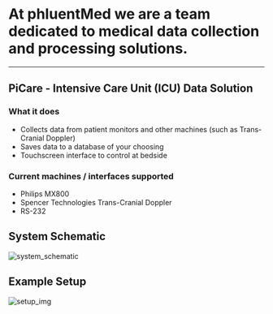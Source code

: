# At phluentMed we are a team dedicated to medical data collection and processing solutions.

_______________________________________________________________________________________________________________________________________

## PiCare - Intensive Care Unit (ICU) Data Solution
### What it does
* Collects data from patient monitors and other machines (such as Trans-Cranial Doppler)
* Saves data to a database of your choosing
* Touchscreen interface to control at bedside

### Current machines / interfaces supported
* Philips MX800
* Spencer Technologies Trans-Cranial Doppler
* RS-232 

## System Schematic
![system_schematic](https://i.imgur.com/VDYQdMp.jpg)

## Example Setup
![setup_img](https://i.imgur.com/xqy9iAq.jpg)


